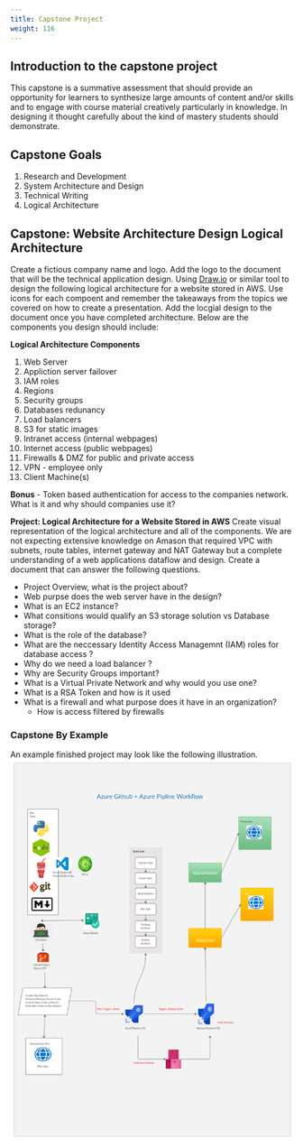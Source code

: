 ```yaml
---
title: Capstone Project 
weight: 116
---
```


## Introduction to the capstone project
This capstone is a summative assessment that should provide an opportunity for learners to synthesize large amounts of content and/or skills and to engage with course material creatively particularly in knowledge. In designing it thought carefully about the kind of mastery students should demonstrate. 

## Capstone Goals
1. Research and Development 
2. System Architecture and Design 
3. Technical Writing 
4. Logical Architecture 

## Capstone: Website Architecture Design Logical Architecture
Create a fictious company name and logo. Add the logo to the document that will be the technical application design. 
Using [Draw.io](https://www.draw.io) or similar tool to design the following logical architecture for a website stored in AWS. Use icons for each compoent and remember the takeaways from the topics we covered on how to create a presentation. Add the locgial design to the document once you have completed architecture. Below are the components you design should include: 

**Logical Architecture Components**
1. Web Server 
2. Appliction server failover  
3. IAM roles
4. Regions
5. Security groups
6. Databases redunancy 
7. Load balancers
8. S3 for static images 
9. Intranet access (internal webpages)
10. Internet access (public webpages) 
11. Firewalls & DMZ for public and private access 
12. VPN - employee only
13. Client Machine(s)

**Bonus** - Token based authentication for access to the companies network. What is it and why should companies use it?   

**Project: Logical Architecture for a Website Stored in AWS**
Create visual representation of the logical architecture and all of the components. We are not expecting extensive knowledge on Amason that required VPC with subnets, route tables, internet gateway and NAT Gateway but a complete understanding of a web applications dataflow and design. Create a document that can answer the following questions.  

- Project Overview, what is the project about? 
- Web purpse does the web server have in the design?
- What is an EC2 instance?
- What consitions would qualify an S3 storage solution vs Database storage? 
- What is the role of the database?  
- What are the neccessary Identity Access Managemnt (IAM) roles for database access ? 
- Why do we need a load balancer ? 
- Why are Security Groups important? 
- What is a Virtual Private Network and why would you use one?
- What is a RSA Token and how is it used 
- What is a firewall and what purpose does it have in an organization? 
  - How is access filtered by firewalls  

### Capstone By Example 
An example finished project may look like the following illustration. 
![Azure CI/CD Pipeline](<../imgs/CI_CD_Github_AzurePipeline.png> "Sample Illustration of Microsoft Azure CI/CD Pipeline")